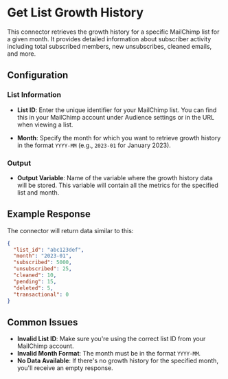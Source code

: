 # Get List Growth History

This connector retrieves the growth history for a specific MailChimp list for a given month. It provides detailed information about subscriber activity including total subscribed members, new unsubscribes, cleaned emails, and more.

## Configuration

### List Information

- **List ID**: Enter the unique identifier for your MailChimp list. You can find this in your MailChimp account under Audience settings or in the URL when viewing a list.
  
- **Month**: Specify the month for which you want to retrieve growth history in the format `YYYY-MM` (e.g., `2023-01` for January 2023).

### Output

- **Output Variable**: Name of the variable where the growth history data will be stored. This variable will contain all the metrics for the specified list and month.

## Example Response

The connector will return data similar to this:

```json
{
  "list_id": "abc123def",
  "month": "2023-01",
  "subscribed": 5000,
  "unsubscribed": 25,
  "cleaned": 10,
  "pending": 15,
  "deleted": 5,
  "transactional": 0
}
```

## Common Issues

- **Invalid List ID**: Make sure you're using the correct list ID from your MailChimp account.
- **Invalid Month Format**: The month must be in the format `YYYY-MM`.
- **No Data Available**: If there's no growth history for the specified month, you'll receive an empty response.